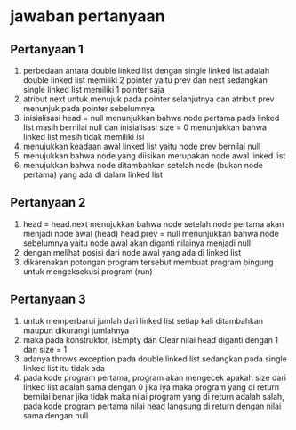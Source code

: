 # jawaban pertanyaan
## Pertanyaan 1
1. perbedaan antara double linked list dengan single linked list adalah double linked list memiliki 2 pointer yaitu prev dan next sedangkan single linked list memiliki 1 pointer saja
2. atribut next untuk menujuk pada pointer selanjutnya dan atribut prev menunjuk pada pointer sebelumnya
3. inisialisasi head = null menunjukkan bahwa node pertama pada linked list masih bernilai null dan inisialisasi size = 0 menunjukkan bahwa linked list mesih tidak memiliki isi
4. menujukkan keadaan awal linked list yaitu node prev bernilai null
5. menujukkan bahwa node yang diisikan merupakan node awal linked list
6. menujukkan bahwa node ditambahkan setelah node (bukan node pertama) yang ada di dalam linked list
## Pertanyaan 2
1. head = head.next menujukkan bahwa node setelah node pertama akan menjadi node awal (head)
head.prev = null menunjukkan bahwa node sebelumnya yaitu node awal akan diganti nilainya menjadi null
2. dengan melihat posisi dari node awal yang ada di linked list
3. dikarenakan potongan program tersebut membuat program  bingung untuk mengeksekusi program (run)
## Pertanyaan 3
1. untuk memperbarui jumlah dari linked list setiap kali ditambahkan maupun dikurangi jumlahnya
2. maka pada konstruktor, isEmpty dan Clear nilai head diganti dengan 1 dan size = 1
3. adanya throws exception pada double linked list sedangkan pada single linked list itu tidak ada
4. pada kode program pertama, program akan mengecek apakah size dari linked list adalah sama dengan 0 jika iya maka program yang di return bernilai benar jika tidak maka nilai program yang di return adalah salah, pada kode program pertama nilai head langsung di return dengan nilai sama dengan null